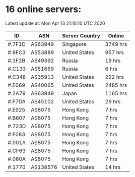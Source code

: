 # 16 online servers:

Latest update at: Mon Apr 13 21:10:10 UTC 2020

| ID | ASN | Server Country | Online |
| -- | --- | -------------- | ------ |
| #.7F1D | AS63949 | Singapore | 3749 hrs |
| #.9FC3 | AS53889 | United States | 957 hrs |
| #.1F2B | AS49392 | Russia | 19 hrs |
| #.C133 | AS51659 | Russia | 6 hrs |
| #.C348 | AS35913 | United States | 222 hrs |
| #.E069 | AS40065 | United States | 2485 hrs |
| #.2A79 | AS63949 | Japan | 1165 hrs |
| #.F7DA | AS45102 | United States | 29 hrs |
| #.E925 | AS8075 | Hong Kong | 7 hrs |
| #.B607 | AS8075 | Hong Kong | 7 hrs |
| #.723D | AS8075 | Hong Kong | 7 hrs |
| #.F083 | AS8075 | Hong Kong | 7 hrs |
| #.001A | AS8075 | Hong Kong | 7 hrs |
| #.CF63 | AS8075 | Hong Kong | 7 hrs |
| #.060A | AS8075 | Hong Kong | 7 hrs |
| #.1770 | AS138576 | United States | 14 hrs |

